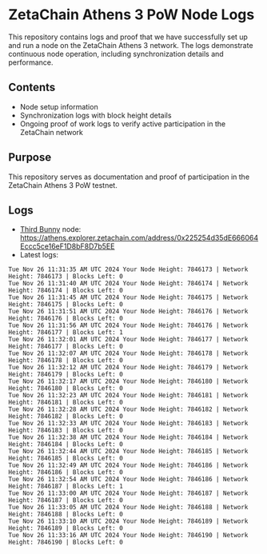 # ZetaChain Athens 3 PoW Node Logs
This repository contains logs and proof that we have successfully set up and run a node on the ZetaChain Athens 3 network. The logs demonstrate continuous node operation, including synchronization details and performance.

## Contents
- Node setup information
- Synchronization logs with block height details
- Ongoing proof of work logs to verify active participation in the ZetaChain network

## Purpose
This repository serves as documentation and proof of participation in the ZetaChain Athens 3 PoW testnet.

## Logs

- [Third Bunny](https://thirdbunny.xyz/) node: https://athens.explorer.zetachain.com/address/0x225254d35dE666064Eccc5ce16eF1D8bF8D7b5EE
- Latest logs:
```
Tue Nov 26 11:31:35 AM UTC 2024 Your Node Height: 7846173 | Network Height: 7846173 | Blocks Left: 0
Tue Nov 26 11:31:40 AM UTC 2024 Your Node Height: 7846174 | Network Height: 7846174 | Blocks Left: 0
Tue Nov 26 11:31:45 AM UTC 2024 Your Node Height: 7846175 | Network Height: 7846175 | Blocks Left: 0
Tue Nov 26 11:31:51 AM UTC 2024 Your Node Height: 7846176 | Network Height: 7846176 | Blocks Left: 0
Tue Nov 26 11:31:56 AM UTC 2024 Your Node Height: 7846176 | Network Height: 7846177 | Blocks Left: 1
Tue Nov 26 11:32:01 AM UTC 2024 Your Node Height: 7846177 | Network Height: 7846177 | Blocks Left: 0
Tue Nov 26 11:32:07 AM UTC 2024 Your Node Height: 7846178 | Network Height: 7846178 | Blocks Left: 0
Tue Nov 26 11:32:12 AM UTC 2024 Your Node Height: 7846179 | Network Height: 7846179 | Blocks Left: 0
Tue Nov 26 11:32:17 AM UTC 2024 Your Node Height: 7846180 | Network Height: 7846180 | Blocks Left: 0
Tue Nov 26 11:32:23 AM UTC 2024 Your Node Height: 7846181 | Network Height: 7846181 | Blocks Left: 0
Tue Nov 26 11:32:28 AM UTC 2024 Your Node Height: 7846182 | Network Height: 7846182 | Blocks Left: 0
Tue Nov 26 11:32:33 AM UTC 2024 Your Node Height: 7846183 | Network Height: 7846183 | Blocks Left: 0
Tue Nov 26 11:32:38 AM UTC 2024 Your Node Height: 7846184 | Network Height: 7846184 | Blocks Left: 0
Tue Nov 26 11:32:44 AM UTC 2024 Your Node Height: 7846185 | Network Height: 7846185 | Blocks Left: 0
Tue Nov 26 11:32:49 AM UTC 2024 Your Node Height: 7846186 | Network Height: 7846186 | Blocks Left: 0
Tue Nov 26 11:32:54 AM UTC 2024 Your Node Height: 7846186 | Network Height: 7846187 | Blocks Left: 1
Tue Nov 26 11:33:00 AM UTC 2024 Your Node Height: 7846187 | Network Height: 7846187 | Blocks Left: 0
Tue Nov 26 11:33:05 AM UTC 2024 Your Node Height: 7846188 | Network Height: 7846188 | Blocks Left: 0
Tue Nov 26 11:33:10 AM UTC 2024 Your Node Height: 7846189 | Network Height: 7846189 | Blocks Left: 0
Tue Nov 26 11:33:16 AM UTC 2024 Your Node Height: 7846190 | Network Height: 7846190 | Blocks Left: 0
```
